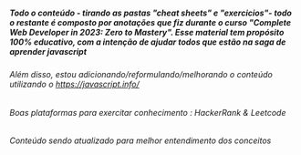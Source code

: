 ##### Todo o conteúdo - tirando as pastas "cheat sheets" e "exercicios"- todo o restante é composto por anotações que fiz durante o curso "Complete Web Developer in 2023: Zero to Mastery". Esse material tem propósito 100% educativo, com a intenção de ajudar todos que estão na saga de aprender javascript

###### Além disso, estou adicionando/reformulando/melhorando o conteúdo utilizando o https://javascript.info/

###### Boas plataformas para exercitar conhecimento : HackerRank & Leetcode

###### Conteúdo sendo atualizado para melhor entendimento dos conceitos
